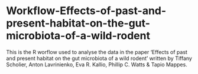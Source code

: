 # Workflow-Effects-of-past-and-present-habitat-on-the-gut-microbiota-of-a-wild-rodent
This is the R worflow used to analyse the data in the paper ‘Effects of past and present habitat on the gut microbiota of a wild rodent’ written by Tiffany Scholier, Anton Lavrinienko, Eva R. Kallio, Phillip C. Watts &amp; Tapio Mappes.
